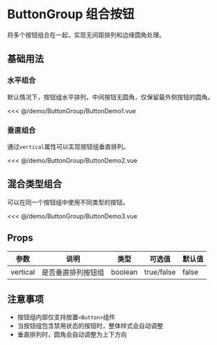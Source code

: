 # ButtonGroup 组合按钮

<script setup>
import ButtonDemo1 from "../demo/ButtonGroup/ButtonDemo1.vue";
import ButtonDemo2 from "../demo/ButtonGroup/ButtonDemo2.vue";
import ButtonDemo3 from "../demo/ButtonGroup/ButtonDemo3.vue";
</script>

将多个按钮组合在一起，实现无间距排列和边缘圆角处理。

## 基础用法

### 水平组合

默认情况下，按钮组水平排列，中间按钮无圆角，仅保留最外侧按钮的圆角。
<Demo>
<ButtonDemo1 />
</Demo>

<CollapsibleCode>

<<< @/demo/ButtonGroup/ButtonDemo1.vue

</CollapsibleCode>

### 垂直组合

通过`vertical`属性可以实现按钮组垂直排列。
<Demo>
<ButtonDemo2 />
</Demo>

<CollapsibleCode>

<<< @/demo/ButtonGroup/ButtonDemo2.vue

</CollapsibleCode>

## 混合类型组合

可以在同一个按钮组中使用不同类型的按钮。
<Demo>
<ButtonDemo3 />
</Demo>

<CollapsibleCode>

<<< @/demo/ButtonGroup/ButtonDemo3.vue

</CollapsibleCode>

## Props

| 参数     | 说明               | 类型    | 可选值     | 默认值 |
| -------- | ------------------ | ------- | ---------- | ------ |
| vertical | 是否垂直排列按钮组 | boolean | true/false | false  |

## 注意事项

- 按钮组内部仅支持放置`<Button>`组件
- 当按钮组包含禁用状态的按钮时，整体样式会自动调整
- 垂直排列时，圆角会自动调整为上下方向

